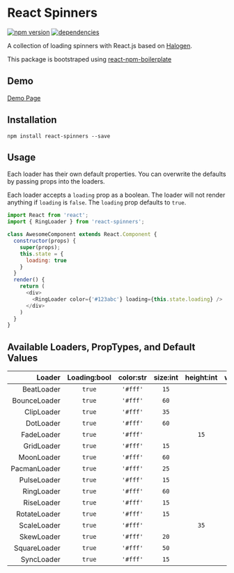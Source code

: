 # React Spinners

[![npm version](https://badge.fury.io/js/react-spinners.svg)][npm_url]
[![dependencies](https://david-dm.org/davidhu2000/react-spinners.svg)][npm_url]

[npm_url]: https://www.npmjs.org/package/react-spinners

A collection of loading spinners with React.js based on [Halogen](https://github.com/yuanyan/halogen).

This package is bootstraped using [react-npm-boilerplate](https://github.com/juliancwirko/react-npm-boilerplate)

## Demo

[Demo Page](https://davidhu2000.github.io/react-spinners)

## Installation

    npm install react-spinners --save

## Usage

Each loader has their own default properties. You can overwrite the defaults by passing props into the loaders.

Each loader accepts a `loading` prop as a boolean. The loader will not render anything if `loading` is `false`. The `loading` prop defaults to `true`.

```js
import React from 'react';
import { RingLoader } from 'react-spinners';

class AwesomeComponent extends React.Component {
  constructor(props) {
    super(props);
    this.state = {
      loading: true
    }
  }
  render() {
    return (
      <div>
        <RingLoader color={'#123abc'} loading={this.state.loading} />
      </div>
    )
  }
}
```

## Available Loaders, PropTypes, and Default Values

Loader       | Loading:bool | color:str | size:int | height:int | width:int | radius:int | margin:int
------------:|:------------:|:---------:|:--------:|:----------:|:---------:|:----------:|:---------:
BeatLoader   | `true`       | `'#fff'`  | `15`     |            |           |            | `2`
BounceLoader | `true`       | `'#fff'`  | `60`     |            |           |            |
ClipLoader   | `true`       | `'#fff'`  | `35`     |            |           |            |
DotLoader    | `true`       | `'#fff'`  | `60`     |            |           |            | `2`
FadeLoader   | `true`       | `'#fff'`  |          | `15`       | `5`       | `2`        | `2`
GridLoader   | `true`       | `'#fff'`  | `15`     |            |           |            | `2`
MoonLoader   | `true`       | `'#fff'`  | `60`     |            |           |            | `2`
PacmanLoader | `true`       | `'#fff'`  | `25`     |            |           |            | `2`
PulseLoader  | `true`       | `'#fff'`  | `15`     |            |           |            | `2`
RingLoader   | `true`       | `'#fff'`  | `60`     |            |           |            | `2`
RiseLoader   | `true`       | `'#fff'`  | `15`     |            |           |            | `2`
RotateLoader | `true`       | `'#fff'`  | `15`     |            |           |            | `2`
ScaleLoader  | `true`       | `'#fff'`  |          | `35`       | `4`       | `2`        | `2`
SkewLoader   | `true`       | `'#fff'`  | `20`     |            |           |            |
SquareLoader | `true`       | `'#fff'`  | `50`     |            |           |            | `2`
SyncLoader   | `true`       | `'#fff'`  | `15`     |            |           |            | `2`
